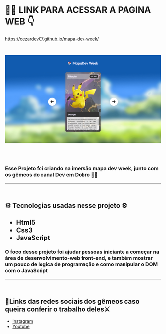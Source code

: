 # 👨‍💻 LINK PARA ACESSAR A PAGINA WEB 👇

https://cezardev07.github.io/mapa-dev-week/

</br>

![](src/img/imgreadme.png)

</br>

# <h3> Esse Projeto foi criando na imersão mapa dev week, junto com os gêmeos do canal Dev em Dobro 👨‍💻</h3>
<hr></br>
<h2>⚙️ Tecnologias usadas nesse projeto ⚙️<h2>
<ul>
    <li>Html5</li>
    <li>Css3</li>
    <li>JavaScript</li>
</ul>

<h3>O foco desse projeto foi ajudar pessoas iniciante a começar na área de desenvolvimento-web front-end, e também mostrar um pouco de logica de programação e como manipular o DOM com o JavaScript</h3><hr></br>

<h2>🔗Links das redes sociais dos gêmeos caso queira conferir o trabalho deles⚔️</h2>

<ul>
    <li><a href="https://instagram.com/devemdobro?igshid=YmMyMTA2M2Y=" target="_blank" rel="noopener noreferrer">Instagram</a>
    </li>
    <li><a href="https://youtube.com/c/DevemDobro" target="_blank" rel="noopener noreferrer">Youtube</a>
    </li>
</ul>


